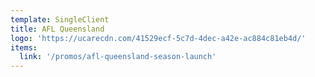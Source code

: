 ```yaml
---
template: SingleClient
title: AFL Queensland
logo: 'https://ucarecdn.com/41529ecf-5c7d-4dec-a42e-ac884c81eb4d/'
items:
  link: '/promos/afl-queensland-season-launch'
---
```

